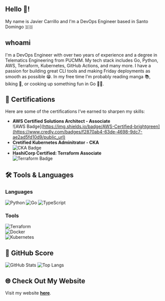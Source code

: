 ## Hello 👋!

My name is Javier Carrillo and I'm a DevOps Engineer based in Santo Domingo 🇩🇴

## whoami

I'm a DevOps Engineer with over two years of experience and a degree in Telematics Engineering from PUCMM. My tech stack includes Go, Python, AWS, Terraform, Kubernetes, GitHub Actions, and many more. I have a passion for building great CLI tools and making Friday deployments as smooth as possible 😁. In my free time I'm probably reading manga 📚, biking 🚴, or cooking up something fun in Go 👨‍🍳.

## 🏅 Certifications  
Here are some of the certifications I’ve earned to sharpen my skills:  
- **AWS Certified Solutions Architect - Associate**  
  ![AWS Badge](https://img.shields.io/badge/AWS-Certified-brightgreen](https://www.credly.com/badges/f2870ab4-63de-4698-9dc7-ae2ad5fd10d9/public_url)
- **Cretified Kubernetes Adminitrator - CKA**  
  ![CKA Badge](https://img.shields.io/badge/Terraform-Certified-purple)   
- **HashiCorp Certified: Terraform Associate**  
  ![Terraform Badge](https://img.shields.io/badge/Terraform-Certified-purple)  


## 🛠️ Tools & Languages  
### Languages  
![Python](https://img.shields.io/badge/Python-3776AB?logo=python&logoColor=white&style=for-the-badge)  ![Go](https://img.shields.io/badge/Go-00ADD8?logo=go&logoColor=white&style=for-the-badge)   ![TypeScript](https://img.shields.io/badge/TypeScript-007ACC?logo=typescript&logoColor=white&style=for-the-badge)  

### Tools  
![Terraform](https://img.shields.io/badge/Terraform-7B42BC?logo=terraform&logoColor=white&style=for-the-badge)  
![Docker](https://img.shields.io/badge/Docker-2496ED?logo=docker&logoColor=white&style=for-the-badge)  
![Kubernetes](https://img.shields.io/badge/Kubernetes-326CE5?logo=kubernetes&logoColor=white&style=for-the-badge)  

## 🌟 GitHub Score  
![GitHub Stats](https://github-readme-stats.vercel.app/api?username=javiercm1410&show_icons=true&theme=radical)  ![Top Langs](https://github-readme-stats.vercel.app/api/top-langs/?username=javiercm1410&layout=compact&theme=radical)  

## 🌐 Check Out My Website  
Visit my website [**here**](https://javiercarrillo.dev).  
